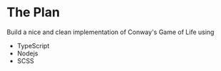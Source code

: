 # The Plan

Build a nice and clean implementation of Conway's Game of Life using

- TypeScript
- Nodejs
- SCSS